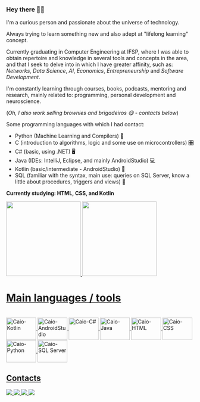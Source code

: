 ### Hey there 🤙🏽 


I'm a curious person and passionate about the universe of technology. 

Always trying to learn something new and also adept at "lifelong learning" concept.

Currently graduating in Computer Engineering at IFSP, where I was able to obtain repertoire and knowledge in several tools and concepts in the area, and that I seek to delve into in which I have greater affinity, such as: *Networks*, *Data Science*, *AI*, *Economics*, *Entrepreneurship* and *Software Development*.

I'm constantly learning through courses, books, podcasts, mentoring and research, mainly related to: programming, personal development and neuroscience.

(*Oh, I also work selling brownies and brigadeiros 😋 - contacts below*)

Some programming languages with which I had contact:

- Python (Machine Learning and Compilers) 🧠
- C (introduction to algorithms, logic and some use on microcontrollers) 🎛
- C# (basic, using .NET) 🖥
- Java (IDEs: IntelliJ, Eclipse, and mainly AndroidStudio) 💻
- Kotlin (basic/intermediate - AndroidStudio) 📱
- SQL (familiar with the syntax, main use: queries on SQL Server, know a little about procedures, triggers and views) 🏦

**Currently studying: HTML, CSS, and Kotlin**


<div>
  <a href="https://github.com/KyleMSJ">
  <img height="200em" src=https://github-readme-stats.vercel.app/api?username=KyleMSJ&theme=transparent&show_icons=true> 
  <img height="200em" src=https://github-readme-stats.vercel.app/api/top-langs/?username=KyleMSJ&size_weight=0.5&count_weight=0.5&theme=transparent>
</div>

# Main languages / tools
<div style="display: inline_block"><br>
  <img align="center" alt="Caio-Kotlin" height="60" width="80" src="https://cdn.jsdelivr.net/gh/devicons/devicon/icons/kotlin/kotlin-original.svg">
  <img align="center" alt="Caio-AndroidStudio" height="60" width="80" src="https://cdn.jsdelivr.net/gh/devicons/devicon/icons/androidstudio/androidstudio-original.svg">
  <img align="center" alt="Caio-C#" height="60" width="80" src="https://cdn.jsdelivr.net/gh/devicons/devicon/icons/csharp/csharp-original.svg">
  <img align="center" alt="Caio-Java" height="60" width="80" src="https://cdn.jsdelivr.net/gh/devicons/devicon/icons/java/java-original.svg">
  <img align="center" alt="Caio-HTML" height="60" width="80" src="https://cdn.jsdelivr.net/gh/devicons/devicon/icons/html5/html5-original.svg">
  <img align="center" alt="Caio-CSS" height="60" width="80" src="https://cdn.jsdelivr.net/gh/devicons/devicon/icons/css3/css3-original.svg">
  <img align="center" alt="Caio-Python" height="60" width="80" src="https://cdn.jsdelivr.net/gh/devicons/devicon/icons/python/python-original.svg">
  <img align="center" alt="Caio-SQL Server" height="60" width="80" src="https://cdn.jsdelivr.net/gh/devicons/devicon/icons/microsoftsqlserver/microsoftsqlserver-plain.svg">
</div>
 
 ## Contacts
 <div>
    <a href="https://wa.me/message/2MOMDUTSIH5LE1" target="_blank"><img src="https://img.shields.io/badge/WhatsApp-25D366?style=for-the-badge&logo=whatsapp&logoColor=white">
    <a href="https://www.instagram.com/brigadeirosfiestagourmet/" target="_blank"><img src="https://img.shields.io/badge/Instagram-E4405F?style=for-the-badge&logo=instagram&logoColor=white">
    <a href="mailto:caiomarcelosj3@gmail.com target="_blank"" target="_blank"><img src="https://img.shields.io/badge/Gmail-D14836?style=for-the-badge&logo=gmail&logoColor=white">
    <a href="https://www.linkedin.com/in/caio-marcelo-da-silva-de-jesus/ target="_blank"" target="_blank"><img src="https://img.shields.io/badge/LinkedIn-0077B5?style=for-the-badge&logo=linkedin&logoColor=white">
 </div>
